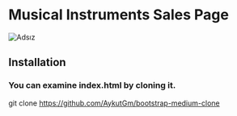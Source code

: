 # Musical Instruments Sales Page
![Adsız](https://user-images.githubusercontent.com/79155927/151939429-8509b269-3f1b-45d4-80bd-59ec1c376e95.png)

## Installation
### You can examine index.html by cloning it.

git clone https://github.com/AykutGm/bootstrap-medium-clone
